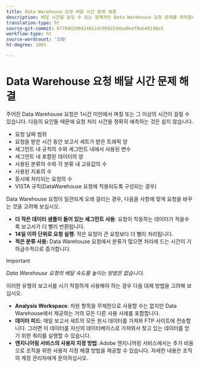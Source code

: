 ```yaml
---
title: Data Warehouse 요청 배달 시간 문제 해결
description: 배달 시간을 늘일 수 있는 잠재적인 Data Warehouse 요청 문제를 파악합니다.
translation-type: ht
source-git-commit: 6778dd290424651dc959224daa0eef8ebd8196e5
workflow-type: ht
source-wordcount: '330'
ht-degree: 100%

---
```



# Data Warehouse 요청 배달 시간 문제 해결

주어진 Data Warehouse 요청은 1시간 미만에서 며칠 또는 그 이상의 시간이 걸릴 수 있습니다. 다음의 요인들 때문에 요청 처리 시간을 정확히 예측하는 것은 쉽지 않습니다.

* 요청 날짜 범위
* 요청을 받은 시간 동안 보고서 세트가 받은 트래픽 양
* 세그먼트 내 규칙의 수와 세그먼트 내에서 사용된 변수
* 세그먼트 내 포함된 데이터의 양
* 사용된 분류의 수와 각 분류 내 고유값의 수
* 사용된 지표의 수
* 동시에 처리되는 요청의 수
* VISTA 규칙(DataWarehouse 요청에 적용되도록 구성되는 경우)

Data Warehouse 요청이 일관되게 오래 걸리는 경우, 다음을 사항에 맞게 요청을 바꾸는 것을 고려해 보십시오.

* **더 작은 데이터 샘플이 들어 있는 세그먼트 사용**: 요청이 작동하는 데이터가 적을수록 보고서가 더 빨리 반환됩니다.
* **14일 이하 단위로 요청 실행**: 작은 요청이 큰 요청보다 더 빨리 처리됩니다.
* **적은 분류 사용:** Data Warehouse 요청에서 분류가 많으면 처리에 드는 시간이 기하급수적으로 증가합니다.

>[!IMPORTANT]
>
> *Data Warehouse 요청의 배달 속도를 높이는 방법은 없습니다.*

이러한 유형의 보고서를 시기 적절하게 사용해야 하는 경우 다음 대체 방법을 고려해 보십시오.

* **Analysis Workspace**: 차원 항목을 무제한으로 사용할 수는 없지만 Data Warehouse에서 제공하는 거의 모든 다른 사용 사례를 포함합니다.
* **데이터 피드**: 매일 보고서 세트의 모든 원시 데이터를 가져와 FTP 사이트에 전송합니다. 그러면 이 데이터를 자신의 데이터베이스로 가져와서 찾고 있는 데이터를 얻기 위한 쿼리를 실행할 수 있습니다.
* **엔지니어링 서비스의 사용자 지정 방법**: Adobe 엔지니어링 서비스에서는 추가 비용으로 조직을 위한 사용자 지정 해결 방법을 제공할 수 있습니다. 자세한 내용은 조직의 계정 관리자에게 문의하십시오.
